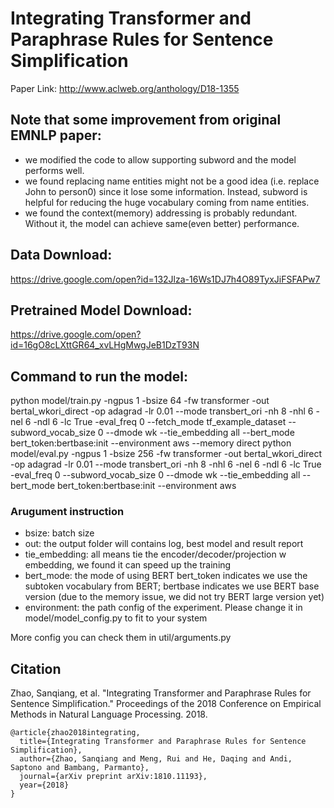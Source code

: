 # Integrating Transformer and Paraphrase Rules for Sentence Simplification
Paper Link: http://www.aclweb.org/anthology/D18-1355


## Note that some improvement from original EMNLP paper: 
- we modified the code to allow supporting subword and the model performs well.
- we found replacing name entities might not be a good idea (i.e. replace John to person0) since it lose some information. Instead, subword is helpful for reducing the huge vocabulary coming from name entities.
- we found the context(memory) addressing is probably redundant. Without it, the model can achieve same(even better) performance.

## Data Download:
https://drive.google.com/open?id=132Jlza-16Ws1DJ7h4O89TyxJiFSFAPw7

## Pretrained Model Download:
https://drive.google.com/open?id=16gO8cLXttGR64_xvLHgMwgJeB1DzT93N

## Command to run the model:
python model/train.py -ngpus 1 -bsize 64 -fw transformer -out bertal_wkori_direct -op adagrad -lr 0.01 --mode transbert_ori -nh 8 -nhl 6 -nel 6 -ndl 6 -lc True -eval_freq 0 --fetch_mode tf_example_dataset --subword_vocab_size 0 --dmode wk --tie_embedding all --bert_mode bert_token:bertbase:init --environment aws --memory direct
python model/eval.py  -ngpus 1 -bsize 256 -fw transformer -out bertal_wkori_direct -op adagrad -lr 0.01 --mode transbert_ori -nh 8 -nhl 6 -nel 6 -ndl 6 -lc True -eval_freq 0 --subword_vocab_size 0 --dmode wk --tie_embedding all --bert_mode bert_token:bertbase:init --environment aws

### Arugument instruction
- bsize: batch size
- out: the output folder will contains log, best model and result report
- tie_embedding: all means tie the encoder/decoder/projection w embedding, we found it can speed up the training
- bert_mode: the mode of using BERT bert_token indicates we use the subtoken vocabulary from BERT; bertbase indicates we use BERT base version (due to the memory issue, we did not try BERT large version yet)
- environment: the path config of the experiment. Please change it in model/model_config.py to fit to your system


More config you can check them in util/arguments.py


## Citation
Zhao, Sanqiang, et al. "Integrating Transformer and Paraphrase Rules for Sentence Simplification." Proceedings of the 2018 Conference on Empirical Methods in Natural Language Processing. 2018.

```
@article{zhao2018integrating,
  title={Integrating Transformer and Paraphrase Rules for Sentence Simplification},
  author={Zhao, Sanqiang and Meng, Rui and He, Daqing and Andi, Saptono and Bambang, Parmanto},
  journal={arXiv preprint arXiv:1810.11193},
  year={2018}
}
```
